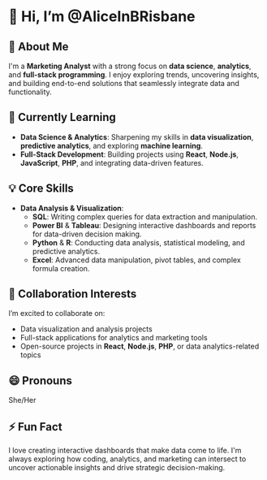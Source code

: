 # 👋 Hi, I’m @AliceInBRisbane  

## 👀 About Me  
I'm a **Marketing Analyst** with a strong focus on **data science**, **analytics**, and **full-stack programming**. I enjoy exploring trends, uncovering insights, and building end-to-end solutions that seamlessly integrate data and functionality.  

## 🌱 Currently Learning  
- **Data Science & Analytics**: Sharpening my skills in **data visualization**, **predictive analytics**, and exploring **machine learning**.  
- **Full-Stack Development**: Building projects using **React**, **Node.js**, **JavaScript**, **PHP**, and integrating data-driven features.  

## 💡 Core Skills
- **Data Analysis & Visualization**:  
  - **SQL**: Writing complex queries for data extraction and manipulation.  
  - **Power BI** & **Tableau**: Designing interactive dashboards and reports for data-driven decision making.  
  - **Python** & **R**: Conducting data analysis, statistical modeling, and predictive analytics.
  - **Excel**: Advanced data manipulation, pivot tables, and complex formula creation.

## 💞️ Collaboration Interests  
I’m excited to collaborate on:  
- Data visualization and analysis projects  
- Full-stack applications for analytics and marketing tools  
- Open-source projects in **React**, **Node.js**, **PHP**, or data analytics-related topics

## 😄 Pronouns  
She/Her  

## ⚡ Fun Fact  
I love creating interactive dashboards that make data come to life. I'm always exploring how coding, analytics, and marketing can intersect to uncover actionable insights and drive strategic decision-making.
